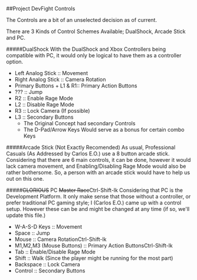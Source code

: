 ##Project DevFight Controls

The Controls are a bit of an unselected decision as of current.

There are 3 Kinds of Control Schemes Available; DualShock, Arcade Stick and PC.


#####DualShock
With the DualShock and Xbox Controllers being compatible with PC, it would only be logical to have them as a controller option.

* Left Analog Stick :: Movement
* Right Analog Stick :: Camera Rotation
* Primary Buttons + L1 & R1:: Primary Action Buttons
* ??? :: Jump
* R2 :: Enable Rage Mode
* L2 :: Disable Rage Mode
* R3 :: Lock Camera (If possible)
* L3 :: Secondary Buttons
  * The Original Concept had secondary Controls
  * The D-Pad/Arrow Keys Would serve as a bonus for certain combo Keys

#####Arcade Stick (Not Exactly Recomended)
As usual, Professional Casuals (As Addressed by Carlos E.O.) use a 8 button arcade stick. Considering that there are 6 main controls, it can be done, however it would lack camera movement, and Enabling/Disabling Rage Mode would also be rather bothersome. So, a person with an arcade stick would have to help us out on this one.

#####~~GLORIOUS~~ PC ~~Master Race~~Ctrl-Shift-lk
Considering that PC is the Development Platform. It only make sense that those without a controller, or prefer traditional PC gaming style; I (Carlos E.O.) came up with a control setup. However these can be and might be changed at any time (if so, we'll update this file.)

* W-A-S-D Keys  :: Movement
* Space :: Jump
* Mouse :: Camera RotationCtrl-Shift-lk
* M1,M2,M3 (Mouse Buttons) :: Primary Action ButtonsCtrl-Shift-lk
* Tab :: Enable/Disable Rage Mode
* Shift :: Walk (Since the player might be running for the most part)
* Backspace :: Lock Camera
* Control :: Secondary Buttons
